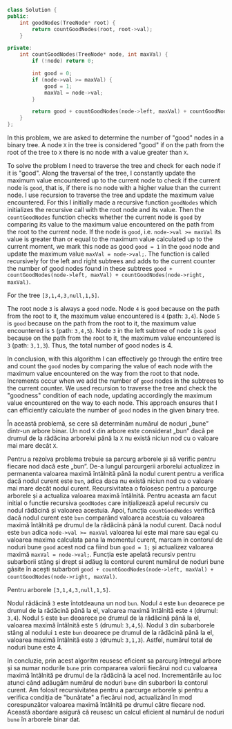 ```cpp
class Solution {
public:
    int goodNodes(TreeNode* root) {
        return countGoodNodes(root, root->val);
    }

private:
    int countGoodNodes(TreeNode* node, int maxVal) {
        if (!node) return 0;

        int good = 0;
        if (node->val >= maxVal) {
            good = 1;
            maxVal = node->val;
        }

        return good + countGoodNodes(node->left, maxVal) + countGoodNodes(node->right, maxVal);
    }
};
```
In this problem, we are asked to determine the number of "good" nodes in a binary tree.
A node `X` in the tree is considered "good" if on the path from the root of the tree to `X` there is no node with a value greater than `X`.

To solve the problem I need to traverse the tree and check for each node if it is "good".
Along the traversal of the tree, I constantly update the maximum value encountered up to the current node to check if the current node is `good`, that is, if there is no node with a higher value than the current node.
I use recursion to traverse the tree and update the maximum value encountered.
For this I initially made a recursive function `goodNodes` which initializes the recursive call with the root node and its value.
Then the `countGoodNodes` function checks whether the current node is `good` by comparing its value to the maximum value encountered on the path from the root to the current node.
If the node is `good`, i.e. `node->val >= maxVal` its value is greater than or equal to the maximum value calculated up to the current moment, we mark this node as good `good = 1` in the `good` node and update the maximum value `maxVal = node->val;`.
The function is called recursively for the left and right subtrees and adds to the current counter the number of good nodes found in these subtrees `good + countGoodNodes(node->left, maxVal) + countGoodNodes(node->right, maxVal)`.

For the tree `[3,1,4,3,null,1,5]`.

The root node `3` is always a `good` node.
Node `4` is `good` because on the path from the root to it, the maximum value encountered is `4` (path: `3,4`).
Node `5` is `good` because on the path from the root to it, the maximum value encountered is `5` (path: `3,4,5`).
Node `3` in the left subtree of node `1` is `good` because on the path from the root to it, the maximum value encountered is `3` (path: `3,1,3`).
Thus, the total number of good nodes is 4.

In conclusion, with this algorithm I can effectively go through the entire tree and count the `good` nodes by comparing the value of each node with the maximum value encountered on the way from the root to that node.
Increments occur when we add the number of `good` nodes in the subtrees to the current counter.
We used recursion to traverse the tree and check the "goodness" condition of each node, updating accordingly the maximum value encountered on the way to each node.
This approach ensures that I can efficiently calculate the number of `good` nodes in the given binary tree.


În această problemă, se cere să determinăm numărul de noduri „bune” dintr-un arbore binar.
Un nod `X` din arbore este considerat „bun” dacă pe drumul de la rădăcina arborelui până la `X` nu există niciun nod cu o valoare mai mare decât `X`.

Pentru a rezolva problema trebuie sa parcurg arborele și să verific pentru fiecare nod dacă este „bun”.
De-a lungul parcurgerii arborelui actualizez in permanenta valoarea maximă întâlnită până la nodul curent pentru a verifica dacă nodul curent este `bun`, adica daca nu există niciun nod cu o valoare mai mare decât nodul curent.
Recursivitatea o folosesc pentru a parcurge arborele și a actualiza valoarea maximă întâlnită.
Pentru aceasta am facut initial o functie recursiva `goodNodes` care inițializează apelul recursiv cu nodul rădăcină și valoarea acestuia.
Apoi, funcția `countGoodNodes` verifică dacă nodul curent este `bun` comparând valoarea acestuia cu valoarea maximă întâlnită pe drumul de la rădăcină până la nodul curent.
Dacă nodul este `bun` adica `node->val >= maxVal` valoarea lui este mai mare sau egal cu valoarea maxima calculata pana la momentul curent, marcam in contorul de noduri bune `good` acest nod ca fiind bun `good = 1;` și actualizez valoarea maximă `maxVal = node->val;`.
Funcția este apelată recursiv pentru subarborii stâng și drept si adăug la contorul curent numărul de noduri bune găsite în acești subarbori `good + countGoodNodes(node->left, maxVal) + countGoodNodes(node->right, maxVal)`.

Pentru arborele `[3,1,4,3,null,1,5]`.

Nodul rădăcină `3` este întotdeauna un nod `bun`.
Nodul `4` este `bun` deoarece pe drumul de la rădăcină până la el, valoarea maximă întâlnită este `4` (drumul: `3,4`).
Nodul `5` este `bun` deoarece pe drumul de la rădăcină până la el, valoarea maximă întâlnită este `5` (drumul: `3,4,5`).
Nodul `3` din subarborele stâng al nodului `1` este `bun` deoarece pe drumul de la rădăcină până la el, valoarea maximă întâlnită este `3` (drumul: `3,1,3`).
Astfel, numărul total de noduri bune este 4.

In concluzie, prin acest algoritm reusesc eficient sa parcurg întregul arbore și sa numar nodurile `bune` prin compararea valorii fiecărui nod cu valoarea maximă întâlnită pe drumul de la rădăcină la acel nod.
Incrementările au loc atunci când adăugăm numărul de noduri `bune` din subarbori la contorul curent.
Am folosit recursivitatea pentru a parcurge arborele și pentru a verifica condiția de "bunătate" a fiecărui nod, actualizând în mod corespunzător valoarea maximă întâlnită pe drumul către fiecare nod.
Această abordare asigură că reusesc un calcul eficient al numărul de noduri `bune` în arborele binar dat.